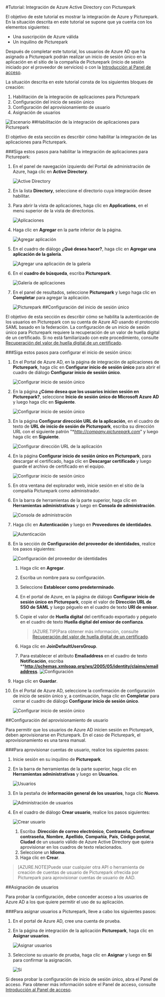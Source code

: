 <properties 
    pageTitle="Tutorial: Integración de Azure Active Directory con Picturepark | Microsoft Azure" 
    description="Aprenda cómo usar Picturepark con Azure Active Directory para habilitar el inicio de sesión único, el aprovisionamiento automatizado, etc." 
    services="active-directory" 
    authors="markusvi"  
    documentationCenter="na" 
    manager="stevenpo"/>
<tags 
    ms.service="active-directory" 
    ms.devlang="na" 
    ms.topic="article" 
    ms.tgt_pltfrm="na" 
    ms.workload="identity" 
    ms.date="01/12/2016" 
    ms.author="markvi" />

#Tutorial: Integración de Azure Active Directory con Picturepark
  
El objetivo de este tutorial es mostrar la integración de Azure y Picturepark. En la situación descrita en este tutorial se supone que ya cuenta con los elementos siguientes:

-   Una suscripción de Azure válida
-   Un inquilino de Picturepark
  
Después de completar este tutorial, los usuarios de Azure AD que ha asignado a Picturepark podrán realizar un inicio de sesión único en la aplicación en el sitio de la compañía de Picturepark (inicio de sesión iniciado por el proveedor de servicios) o con la [Introducción al Panel de acceso](active-directory-saas-access-panel-introduction.md).
  
La situación descrita en este tutorial consta de los siguientes bloques de creación:

1.  Habilitación de la integración de aplicaciones para Picturepark
2.  Configuración del inicio de sesión único
3.  Configuración del aprovisionamiento de usuario
4.  Asignación de usuarios

![Escenario](./media/active-directory-saas-picturepark-tutorial/IC795055.png "Escenario")
##Habilitación de la integración de aplicaciones para Picturepark
  
El objetivo de esta sección es describir cómo habilitar la integración de las aplicaciones para Picturepark.

###Siga estos pasos para habilitar la integración de aplicaciones para Picturepark:

1.  En el panel de navegación izquierdo del Portal de administración de Azure, haga clic en **Active Directory**.

    ![Active Directory](./media/active-directory-saas-picturepark-tutorial/IC700993.png "Active Directory")

2.  En la lista **Directory**, seleccione el directorio cuya integración desee habilitar.

3.  Para abrir la vista de aplicaciones, haga clic en **Applications**, en el menú superior de la vista de directorios.

    ![Aplicaciones](./media/active-directory-saas-picturepark-tutorial/IC700994.png "Aplicaciones")

4.  Haga clic en **Agregar** en la parte inferior de la página.

    ![Agregar aplicación](./media/active-directory-saas-picturepark-tutorial/IC749321.png "Agregar aplicación")

5.  En el cuadro de diálogo **¿Qué desea hacer?**, haga clic en **Agregar una aplicación de la galería**.

    ![Agregar una aplicación de la galería](./media/active-directory-saas-picturepark-tutorial/IC749322.png "Agregar una aplicación de la galería")

6.  En el **cuadro de búsqueda**, escriba **Picturepark**.

    ![Galería de aplicaciones](./media/active-directory-saas-picturepark-tutorial/IC795056.png "Galería de aplicaciones")

7.  En el panel de resultados, seleccione **Picturepark** y luego haga clic en **Completar** para agregar la aplicación.

    ![Picturepark](./media/active-directory-saas-picturepark-tutorial/IC795057.png "Picturepark")
##Configuración del inicio de sesión único
  
El objetivo de esta sección es describir cómo se habilita la autenticación de los usuarios en Picturepark con su cuenta de Azure AD usando el protocolo SAML basado en la federación. La configuración de un inicio de sesión único para Picturepark requiere la recuperación de un valor de huella digital de un certificado. Si no está familiarizado con este procedimiento, consulte [Recuperación del valor de huella digital de un certificado](http://youtu.be/YKQF266SAxI).

###Siga estos pasos para configurar el inicio de sesión único:

1.  En el Portal de Azure AD, en la página de integración de aplicaciones de **Picturepark**, haga clic en **Configurar inicio de sesión único** para abrir el cuadro de diálogo **Configurar inicio de sesión único**.

    ![Configurar inicio de sesión único](./media/active-directory-saas-picturepark-tutorial/IC795058.png "Configurar inicio de sesión único")

2.  En la página **¿Cómo desea que los usuarios inicien sesión en Picturepark?**, seleccione **Inicio de sesión único de Microsoft Azure AD** y luego haga clic en **Siguiente**.

    ![Configurar inicio de sesión único](./media/active-directory-saas-picturepark-tutorial/IC795059.png "Configurar inicio de sesión único")

3.  En la página **Configurar dirección URL de la aplicación**, en el cuadro de texto de **URL de inicio de sesión de Picturepark**, escriba su dirección URL con el siguiente patrón "**http://company.picturepark.com*" y luego haga clic en **Siguiente**.

    ![Configurar dirección URL de la aplicación](./media/active-directory-saas-picturepark-tutorial/IC795060.png "Configurar dirección URL de la aplicación")

4.  En la página **Configurar inicio de sesión único en Picturepark**, para descargar el certificado, haga clic en **Descargar certificado** y luego guarde el archivo de certificado en el equipo.

    ![Configurar inicio de sesión único](./media/active-directory-saas-picturepark-tutorial/IC795061.png "Configurar inicio de sesión único")

5.  En otra ventana del explorador web, inicie sesión en el sitio de la compañía Picturepark como administrador.

6.  En la barra de herramientas de la parte superior, haga clic en **Herramientas administrativas** y luego en **Consola de administración**.

    ![Consola de administración](./media/active-directory-saas-picturepark-tutorial/IC795062.png "Consola de administración")

7.  Haga clic en **Autenticación** y luego en **Proveedores de identidades**.

    ![Autenticación](./media/active-directory-saas-picturepark-tutorial/IC795063.png "Autenticación")

8.  En la sección de **Configuración del proveedor de identidades**, realice los pasos siguientes:

    ![Configuración del proveedor de identidades](./media/active-directory-saas-picturepark-tutorial/IC795064.png "Configuración del proveedor de identidades")

    1.  Haga clic en **Agregar**.
    2.  Escriba un nombre para su configuración.
    3.  Seleccione **Establecer como predeterminado**.
    4.  En el portal de Azure, en la página de diálogo **Configurar inicio de sesión único en Picturepark**, copie el valor de **Dirección URL de SSO de SAML** y luego péguelo en el cuadro de texto **URI de emisor**.
    5.  Copie el valor de **Huella digital** del certificado exportado y péguelo en el cuadro de texto **Huella digital del emisor de confianza**.  

        >[AZURE.TIP]Para obtener más información, consulte [Recuperación del valor de huella digital de un certificado](http://youtu.be/YKQF266SAxI).

    6.  Haga clic en **JoinDefaultUsersGroup**.
    7.  Para establecer el atributo **Emailaddress** en el cuadro de texto **Notificación**, escriba ****http://schemas.xmlsoap.org/ws/2005/05/identity/claims/emailaddress**. ![Configuración](./media/active-directory-saas-picturepark-tutorial/IC795065.png "Configuración")
8.  Haga clic en **Guardar**.

9.  En el Portal de Azure AD, seleccione la confirmación de configuración de inicio de sesión único y, a continuación, haga clic en **Completar** para cerrar el cuadro de diálogo **Configurar inicio de sesión único**.

    ![Configurar inicio de sesión único](./media/active-directory-saas-picturepark-tutorial/IC795066.png "Configurar inicio de sesión único")

##Configuración del aprovisionamiento de usuario
  
Para permitir que los usuarios de Azure AD inicien sesión en Picturepark, deben aprovisionarse en Picturepark. En el caso de Picturepark, el aprovisionamiento es una tarea manual.

###Para aprovisionar cuentas de usuario, realice los siguientes pasos:

1.  Inicie sesión en su inquilino de **Picturepark**.

2.  En la barra de herramientas de la parte superior, haga clic en **Herramientas administrativas** y luego en **Usuarios**.

    ![Usuarios](./media/active-directory-saas-picturepark-tutorial/IC795067.png "Usuarios")

3.  En la pestaña de **información general de los usuarios**, haga clic **Nuevo**.

    ![Administración de usuarios](./media/active-directory-saas-picturepark-tutorial/IC795068.png "Administración de usuarios")

4.  En el cuadro de diálogo **Crear usuario**, realice los pasos siguientes:

    ![Crear usuario](./media/active-directory-saas-picturepark-tutorial/IC795069.png "Crear usuario")

    1.  Escriba :**Dirección de correo electrónico**, **Contraseña**, **Confirmar contraseña**, **Nombre**, **Apellido**, **Compañía**, **País**, **Código postal**, **Ciudad** de un usuario válido de Azure Active Directory que quiera aprovisionar en los cuadros de texto relacionados.
    2.  Seleccione un **Idioma**.
    3.  Haga clic en **Crear**.

>[AZURE.NOTE]Puede usar cualquier otra API o herramienta de creación de cuentas de usuario de Picturepark ofrecida por Picturepark para aprovisionar cuentas de usuario de AAD.

##Asignación de usuarios
  
Para probar la configuración, debe conceder acceso a los usuarios de Azure AD a los que quiere permitir el uso de su aplicación.

###Para asignar usuarios a Picturepark, lleve a cabo los siguientes pasos:

1.  En el portal de Azure AD, cree una cuenta de prueba.

2.  En la página de integración de la aplicación **Picturepark**, haga clic en **Asignar usuarios**.

    ![Asignar usuarios](./media/active-directory-saas-picturepark-tutorial/IC795070.png "Asignar usuarios")

3.  Seleccione su usuario de prueba, haga clic en **Asignar** y luego en **Sí** para confirmar la asignación.

    ![Sí](./media/active-directory-saas-picturepark-tutorial/IC767830.png "Sí")
  
Si desea probar la configuración de inicio de sesión único, abra el Panel de acceso. Para obtener más información sobre el Panel de acceso, consulte [Introducción al Panel de acceso](active-directory-saas-access-panel-introduction.md).

<!---HONumber=AcomDC_0114_2016-->